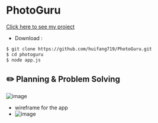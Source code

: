 # PhotoGuru


[Click here to see my project](https://www.example.com)
- Download :
```zsh
$ git clone https://github.com/huifang719/PhotoGuru.git
$ cd photoguru
$ node app.js
```

## :pencil2: Planning & Problem Solving
![image](https://user-images.githubusercontent.com/112321294/189789223-de6008ea-59fe-44ed-8c42-066dcbbca8c1.png)
- wireframe for the app
- ![image](https://user-images.githubusercontent.com/112321294/189789513-eab061be-6240-4738-8be2-6c2d4c5de411.png)

